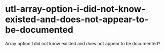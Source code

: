 # utl-array-option-i-did-not-know-existed-and-does-not-appear-to-be-documented
Array option I did not know existed and does not appear to be documented?
